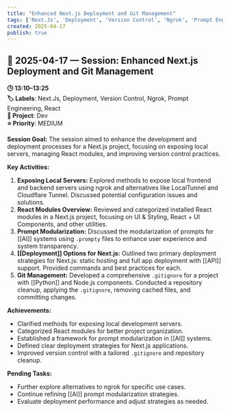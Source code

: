 ```yaml
---
title: "Enhanced Next.js Deployment and Git Management"
tags: ['Next.Js', 'Deployment', 'Version Control', 'Ngrok', 'Prompt Engineering', 'React']
created: 2025-04-17
publish: true
---
```


## 📅 2025-04-17 — Session: Enhanced Next.js Deployment and Git Management

**🕒 13:10–13:25**  
**🏷️ Labels**: Next.Js, Deployment, Version Control, Ngrok, Prompt Engineering, React  
**📂 Project**: Dev  
**⭐ Priority**: MEDIUM  


**Session Goal:**
The session aimed to enhance the development and deployment processes for a Next.js project, focusing on exposing local servers, managing React modules, and improving version control practices.

**Key Activities:**
1. **Exposing Local Servers:** Explored methods to expose local frontend and backend servers using ngrok and alternatives like LocalTunnel and Cloudflare Tunnel. Discussed potential configuration issues and solutions.
2. **React Modules Overview:** Reviewed and categorized installed React modules in a Next.js project, focusing on UI & Styling, React + UI Components, and other utilities.
3. **Prompt Modularization:** Discussed the modularization of prompts for [[AI]] systems using `.prompty` files to enhance user experience and system transparency.
4. **[[Deployment]] Options for Next.js:** Outlined two primary deployment strategies for Next.js: static hosting and full app deployment with [[API]] support. Provided commands and best practices for each.
5. **Git Management:** Developed a comprehensive `.gitignore` for a project with [[Python]] and Node.js components. Conducted a repository cleanup, applying the `.gitignore`, removing cached files, and committing changes.

**Achievements:**
- Clarified methods for exposing local development servers.
- Categorized React modules for better project organization.
- Established a framework for prompt modularization in [[AI]] systems.
- Defined clear deployment strategies for Next.js applications.
- Improved version control with a tailored `.gitignore` and repository cleanup.

**Pending Tasks:**
- Further explore alternatives to ngrok for specific use cases.
- Continue refining [[AI]] prompt modularization strategies.
- Evaluate deployment performance and adjust strategies as needed.
